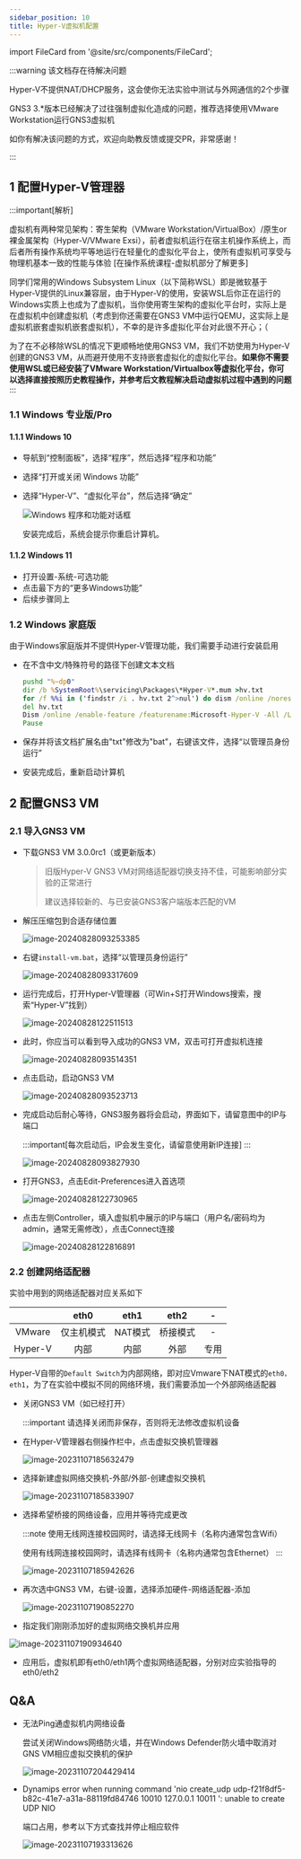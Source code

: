 ```yaml
---
sidebar_position: 10
title: Hyper-V虚拟机配置
---
```


import FileCard from '@site/src/components/FileCard';

:::warning 该文档存在待解决问题

Hyper-V不提供NAT/DHCP服务，这会使你无法实验中测试与外网通信的2个步骤

GNS3 3.*版本已经解决了过往强制虚拟化造成的问题，推荐选择使用VMware Workstation运行GNS3虚拟机

如你有解决该问题的方式，欢迎向助教反馈或提交PR，非常感谢！

:::

## 1 配置Hyper-V管理器

:::important[解析]

虚拟机有两种常见架构：寄生架构（VMware Workstation/VirtualBox）/原生or裸金属架构（Hyper-V/VMware Exsi），前者虚拟机运行在宿主机操作系统上，而后者所有操作系统均平等地运行在轻量化的虚拟化平台上，使所有虚拟机可享受与物理机基本一致的性能与体验 [在操作系统课程-虚拟机部分了解更多]

同学们常用的Windows Subsystem Linux（以下简称WSL）即是微软基于Hyper-V提供的Linux兼容层，由于Hyper-V的使用，安装WSL后你正在运行的Windows实质上也成为了虚拟机，当你使用寄生架构的虚拟化平台时，实际上是在虚拟机中创建虚拟机（考虑到你还需要在GNS3 VM中运行QEMU，这实际上是虚拟机嵌套虚拟机嵌套虚拟机），不幸的是许多虚拟化平台对此很不开心；（

为了在不必移除WSL的情况下更顺畅地使用GNS3 VM，我们不妨使用为Hyper-V创建的GNS3 VM，从而避开使用不支持嵌套虚拟化的虚拟化平台。**如果你不需要使用WSL或已经安装了VMware Workstation/Virtualbox等虚拟化平台，你可以选择直接按照历史教程操作，并参考后文教程解决启动虚拟机过程中遇到的问题**
:::

### 1.1 Windows 专业版/Pro

#### 1.1.1 Windows 10

* 导航到“控制面板”，选择“程序”，然后选择“程序和功能”
* 选择“打开或关闭 Windows 功能”
* 选择“Hyper-V”、“虚拟化平台”，然后选择“确定”

  ![Windows 程序和功能对话框](img/enable-hyper-v.png)

  安装完成后，系统会提示你重启计算机。

#### 1.1.2 Windows 11

* 打开设置-系统-可选功能
* 点击最下方的“更多Windows功能”
* 后续步骤同上

### 1.2 Windows 家庭版

由于Windows家庭版并不提供Hyper-V管理功能，我们需要手动进行安装启用

* 在不含中文/特殊符号的路径下创建文本文档

  ```bat title="hyper-v-install.bat"
  pushd "%~dp0"
  dir /b %SystemRoot%\servicing\Packages\*Hyper-V*.mum >hv.txt
  for /f %%i in ('findstr /i . hv.txt 2^>nul') do dism /online /norestart /add-package:"%SystemRoot%\servicing\Packages\%%i"
  del hv.txt
  Dism /online /enable-feature /featurename:Microsoft-Hyper-V -All /LimitAccess /ALL
  Pause
  ```

* 保存并将该文档扩展名由"txt"修改为"bat"，右键该文件，选择“以管理员身份运行”

* 安装完成后，重新启动计算机



## 2  配置GNS3 VM

### 2.1 导入GNS3 VM

* 下载GNS3 VM 3.0.0rc1（或更新版本）

  > 旧版Hyper-V GNS3 VM对网络适配器切换支持不佳，可能影响部分实验的正常进行
  >
  > 建议选择较新的、与已安装GNS3客户端版本匹配的VM

  <FileCard link="https://pan.zju.edu.cn/share/ffaff71dfd3be31ac90c2a5c0f" name="浙大云盘" size={1116691496} file_type="cloud"/>
  <FileCard link="https://github.com/GNS3/gns3-gui/releases" name="Github官方仓库" size={1116691496} file_type="github"/>


* 解压压缩包到合适存储位置

  ![image-20240828093253385](img/image-20240828093253385.png)

* 右键`install-vm.bat`，选择“以管理员身份运行”

  ![image-20240828093317609](img/image-20240828093317609.png)

* 运行完成后，打开Hyper-V管理器（可Win+S打开Windows搜索，搜索“Hyper-V”找到）

  ![image-20240828122511513](img/image-20240828122511513.png)

* 此时，你应当可以看到导入成功的GNS3 VM，双击可打开虚拟机连接

  ![image-20240828093514351](img/image-20240828093514351.png)

* 点击启动，启动GNS3 VM

  ![image-20240828093523713](img/image-20240828093523713.png)

* 完成启动后耐心等待，GNS3服务器将会启动，界面如下，请留意图中的IP与端口

    :::important[每次启动后，IP会发生变化，请留意使用新IP连接]
    :::

  ![image-20240828093827930](img/image-20240828093827930.png)

* 打开GNS3，点击Edit-Preferences进入首选项

  ![image-20240828122730965](img/image-20240828122730965.png)

* 点击左侧Controller，填入虚拟机中展示的IP与端口（用户名/密码均为admin，通常无需修改），点击Connect连接

  ![image-20240828122816891](img/image-20240828122816891.png)



### 2.2 创建网络适配器

实验中用到的网络适配器对应关系如下

|         |    eth0    |                             eth1                             |                             eth2                             |                              -                               |
| :-----: | :--------: | :----------------------------------------------------------: | :----------------------------------------------------------: | :----------------------------------------------------------: |
| VMware  | 仅主机模式 |                           NAT模式                            |                           桥接模式                           |                              -                               |
| Hyper-V |    内部    |                             内部                             |                             外部                             |                             专用                             |


Hyper-V自带的`Default Switch`为内部网络，即对应Vmware下NAT模式的`eth0，eth1`，为了在实验中模拟不同的网络环境，我们需要添加一个外部网络适配器

* 关闭GNS3 VM（如已经打开）

    :::important 请选择关闭而非保存，否则将无法修改虚拟机设备

* 在Hyper-V管理器右侧操作栏中，点击虚拟交换机管理器

  ![image-20231107185632479](img/image-20231107185632479.png)

* 选择新建虚拟网络交换机-外部/外部-创建虚拟交换机

  ![image-20231107185833907](img/image-20231107185833907.png)

* 选择希望桥接的网络设备，应用并等待完成更改

  :::note
  使用无线网连接校园网时，请选择无线网卡（名称内通常包含Wifi）

  使用有线网连接校园网时，请选择有线网卡（名称内通常包含Ethernet）
  :::

  ![image-20231107185942626](img/image-20231107185942626.png)

* 再次选中GNS3 VM，右键-设置，选择添加硬件-网络适配器-添加

  ![image-20231107190852270](img/image-20231107190852270.png)

* 指定我们刚刚添加好的虚拟网络交换机并应用

![image-20231107190934640](img/image-20231107190934640.png)

* 应用后，虚拟机即有eth0/eth1两个虚拟网络适配器，分别对应实验指导的eth0/eth2



## Q&A

* 无法Ping通虚拟机内网络设备

  尝试关闭Windows网络防火墙，并在Windows Defender防火墙中取消对GNS VM相应虚拟交换机的保护

  ![image-20231107204429414](img/image-20231107204429414.png)

* Dynamips error when running command 'nio create_udp udp-f21f8df5-b82c-41e7-a31a-88119fd84746 10010 127.0.0.1 10011 ': unable to create UDP NIO

  端口占用，参考以下方式查找并停止相应软件

  ![image-20231107193313626](img/image-20231107193313626.png)

